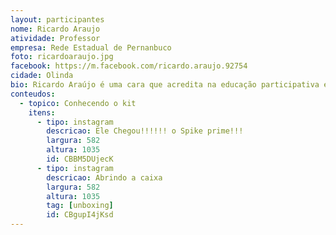```yaml
---
layout: participantes
nome: Ricardo Araujo
atividade: Professor
empresa: Rede Estadual de Pernanbuco
foto: ricardoaraujo.jpg
facebook: https://m.facebook.com/ricardo.araujo.92754
cidade: Olinda
bio: Ricardo Araújo é uma cara que acredita na educação participativa e acima de tudo que contemple todos os níveis, sem distinção. Estou na robótica desde 2010, quando o programa da LEGO, chegou para a rede estadual de Pernambuco. Participo de várias competições de robótica, sou professor de Química de formação e um louco por robótica, de coração. Espero aprender muito no programa SPIKE Prime Influencers Brasil e fazer novos amigos, pois a Robótica me trouxe amizades para uma vida inteira.
conteudos:
  - topico: Conhecendo o kit
    itens: 
      - tipo: instagram
        descricao: Ele Chegou!!!!!! o Spike prime!!!
        largura: 582
        altura: 1035
        id: CBBM5DUjecK
      - tipo: instagram
        descricao: Abrindo a caixa
        largura: 582
        altura: 1035
        tag: [unboxing]
        id: CBgupI4jKsd
---
```

